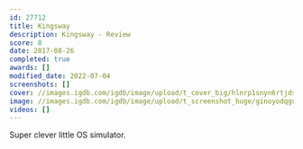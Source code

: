 ```yaml
---
id: 27712
title: Kingsway
description: Kingsway - Review
score: 8
date: 2017-08-26
completed: true
awards: []
modified_date: 2022-07-04
screenshots: []
cover: //images.igdb.com/igdb/image/upload/t_cover_big/hlnrp1snyn6rtjdsdrdf.jpg
image: //images.igdb.com/igdb/image/upload/t_screenshot_huge/ginoyodqgunxelrytbbk.jpg
videos: []
---
```

Super clever little OS simulator.